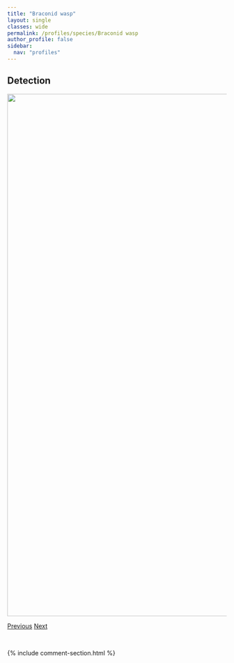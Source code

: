 ```yaml
---
title: "Braconid wasp"
layout: single
classes: wide
permalink: /profiles/species/Braconid wasp
author_profile: false
sidebar:
  nav: "profiles"
---
```


<h2>Detection</h2>

<a href="/ANBC/assets/figures/species/Braconid wasp/range-map.png">
<img src="/ANBC/assets/figures/species/Braconid wasp/range-map.png" height = "1200" width = "800">
</a>

<a href="/profiles/species/Bombus vagans" class="pagination--pager" title="PreviousName">Previous</a> <a href="/profiles/species/Chrysis cembricola" class="pagination--pager" title="NextName">Next</a>

<p>&nbsp;</p>

{% include comment-section.html %}
